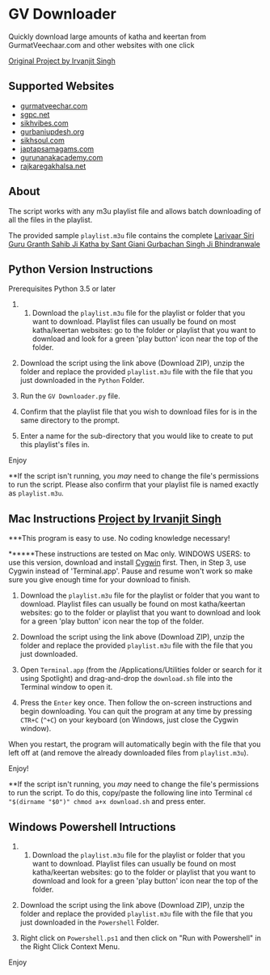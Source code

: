 # GV Downloader

Quickly download large amounts of katha and keertan from GurmatVeechaar.com and other websites with one click

[Original Project by Irvanjit Singh](https://github.com/irvanjitsingh/gv-downloader)

## Supported Websites

- [gurmatveechar.com](http://www.gurmatveechar.com/)
- [sgpc.net](http://sgpc.net/)
- [sikhvibes.com](http://www.sikhvibes.com/)
- [gurbaniupdesh.org](http://www.gurbaniupdesh.org/)
- [sikhsoul.com](http://sikhsoul.com/)
- [japtapsamagams.com](https://www.japtapsamagams.com/)
- [gurunanakacademy.com](http://gurunanakacademy.com)
- [rajkaregakhalsa.net](https://www.rajkaregakhalsa.net/)



## About

The script works with any m3u playlist file and allows batch downloading of all the files in the playlist.

The provided sample `playlist.m3u` file contains the complete [Larivaar Siri Guru Granth Sahib Ji Katha by Sant Giani Gurbachan Singh Ji Bhindranwale](http://www.gurmatveechar.com/audio.php?q=f&f=%2FKatha%2F01_Puratan_Katha%2FSant_Gurbachan_Singh_%28Bhindran_wale%29%2FGuru_Granth_Sahib_Larivaar_Katha)

## Python Version Instructions

Prerequisites
Python 3.5 or later

1. 1. Download the `playlist.m3u` file for the playlist or folder that you want to download. Playlist files can usually be found on most katha/keertan websites: go to the folder or playlist that you want to download and look for a green 'play button' icon near the top of the folder.

2. Download the script using the link above (Download ZIP), unzip the folder and replace the provided `playlist.m3u` file with the file that you just downloaded in the `Python` Folder.

3. Run the `GV Downloader.py` file.

4. Confirm that the playlist file that you wish to download files for is in the same directory to the prompt.

5. Enter a name for the sub-directory that you would like to create to put this playlist's files in.

Enjoy

**If the script isn't running, you *may* need to change the file's permissions to run the script. Please also confirm that your playlist file is named exactly as `playlist.m3u`.


## Mac Instructions [Project by Irvanjit Singh](https://github.com/irvanjitsingh/gv-downloader)

***This program is easy to use. No coding knowledge necessary!

******These instructions are tested on Mac only. WINDOWS USERS: to use this version, download and install [Cygwin](https://www.cygwin.com/) first. Then, in Step 3, use Cygwin instead of 'Terminal.app'. Pause and resume won't work so make sure you give enough time for your download to finish.

1. Download the `playlist.m3u` file for the playlist or folder that you want to download. Playlist files can usually be found on most katha/keertan websites: go to the folder or playlist that you want to download and look for a green 'play button' icon near the top of the folder.

2. Download the script using the link above (Download ZIP), unzip the folder and replace the provided `playlist.m3u` file with the file that you just downloaded.

3. Open `Terminal.app` (from the /Applications/Utilities folder or search for it using Spotlight) and drag-and-drop the `download.sh` file into the Terminal window to open it.

4. Press the `Enter` key once. Then follow the on-screen instructions and begin downloading. You can quit the program at any time by pressing `CTR+C` (`^+C`) on your keyboard (on Windows, just close the Cygwin window).

When you restart, the program will automatically begin with the file that you left off at (and remove the already downloaded files from `playlist.m3u`).

Enjoy!


**If the script isn't running, you *may* need to change the file's permissions to run the script. To do this, copy/paste the following line into Terminal 
`cd "$(dirname "$0")" chmod a+x download.sh` and press enter.

## Windows Powershell Intructions

1. 1. Download the `playlist.m3u` file for the playlist or folder that you want to download. Playlist files can usually be found on most katha/keertan websites: go to the folder or playlist that you want to download and look for a green 'play button' icon near the top of the folder.

2. Download the script using the link above (Download ZIP), unzip the folder and replace the provided `playlist.m3u` file with the file that you just downloaded in the `Powershell` Folder.

3. Right click on `Powershell.ps1` and then click on "Run with Powershell" in the Right Click Context Menu.

Enjoy
